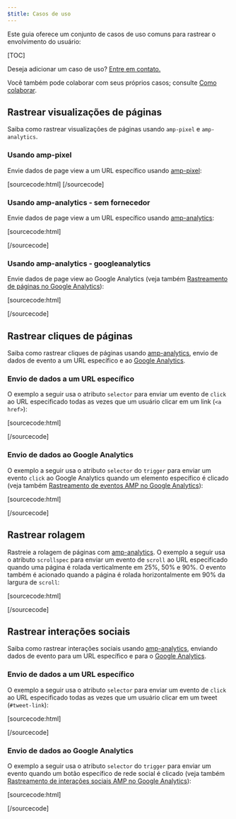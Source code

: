 ```yaml
---
$title: Casos de uso
---
```


Este guia oferece um conjunto de casos de uso comuns para rastrear o envolvimento do usuário:

[TOC]

Deseja adicionar um caso de uso? 
[Entre em contato.](https://github.com/ampproject/docs/issues/new)

Você também pode colaborar com seus próprios casos;
consulte [Como colaborar](https://www.ampproject.org/docs/support/contribute.html).

## Rastrear visualizações de páginas

Saiba como rastrear visualizações de páginas usando `amp-pixel` e `amp-analytics`. 

### Usando amp-pixel

Envie dados de page view a um URL específico usando
[amp-pixel](/docs/reference/amp-pixel.html):

[sourcecode:html]
<amp-pixel src="https://foo.com/pixel?"></amp-pixel>
[/sourcecode]

### Usando amp-analytics - sem fornecedor

Envie dados de page view a um URL específico usando
[amp-analytics](/docs/reference/extended/amp-analytics.html):

[sourcecode:html]
<amp-analytics>
<script type="application/json">
{
  "requests": {
    "pageview": "https://example.com/analytics?url=${canonicalUrl}&title=${title}&acct=${account}"
  },
  "vars": {
    "account": "ABC123"
  },
  "triggers": {
    "trackPageview": {
      "on": "visible",
      "request": "pageview"
    }
  }
}
</script>
</amp-analytics>
[/sourcecode]

### Usando amp-analytics - googleanalytics

Envie dados de page view ao Google Analytics
(veja também [Rastreamento de páginas no Google Analytics](https://developers.google.com/analytics/devguides/collection/amp-analytics/#page_tracking)): 

[sourcecode:html]
<amp-analytics type="googleanalytics" id="analytics1">
<script type="application/json">
{
  "vars": {
    "account": "UA-XXXXX-Y"  // Replace with your property ID.
  },
  "triggers": {
    "trackPageview": {  // Trigger names can be any string. trackPageview is not a required name.
      "on": "visible",
      "request": "pageview"
    }
  }
}
</script>
</amp-analytics>
[/sourcecode]

## Rastrear cliques de páginas

Saiba como rastrear cliques de páginas usando
[amp-analytics](/docs/reference/extended/amp-analytics.html),
envio de dados de evento a um URL específico e ao
[Google Analytics](https://developers.google.com/analytics/devguides/collection/amp-analytics/).

### Envio de dados a um URL específico

O exemplo a seguir usa o atributo `selector` para enviar um evento de `click`
ao URL especificado todas as vezes que um usuário clicar em um link (`<a href>`):

[sourcecode:html]
<amp-analytics>
<script type="application/json">
{
  "requests": {
    "event": "https://example.com/analytics?eid=${eventId}&elab=${eventLabel}&acct=${account}"
  },
  "vars": {
    "account": "ABC123"
  },
  "triggers": {
    "trackAnchorClicks": {
      "on": "click",
      "selector": "a",
      "request": "event",
      "vars": {
        "eventId": "42",
        "eventLabel": "clicked on a link"
      }
    }
  }
}
</script>
</amp-analytics>
[/sourcecode]

### Envio de dados ao Google Analytics

O exemplo a seguir usa o atributo `selector` do `trigger`
para enviar um evento `click` ao Google Analytics quando um elemento específico é clicado
(veja também
[Rastreamento de eventos AMP no Google Analytics](https://developers.google.com/analytics/devguides/collection/amp-analytics/#event_tracking)):

[sourcecode:html]
<amp-analytics type="googleanalytics" id="analytics3">
<script type="application/json">
{
  "vars": {
    "account": "UA-XXXXX-Y"  // Replace with your property ID.
  },
  "triggers": {
    "trackClickOnHeader" : {
      "on": "click",
      "selector": "#header",
      "request": "event",
      "vars": {
        "eventCategory": "ui-components",
        "eventAction": "header-click"
      }
    }
  }
}
</script>
</amp-analytics>
[/sourcecode]

## Rastrear rolagem

Rastreie a rolagem de páginas com [amp-analytics](/docs/reference/extended/amp-analytics.html).
O exemplo a seguir usa o atributo `scrollspec` para enviar um evento de `scroll`
ao URL especificado quando uma página é rolada verticalmente em 25%, 50% e 90%.
O evento também é acionado quando a página é rolada horizontalmente
em 90% da largura de `scroll`:

[sourcecode:html]
<amp-analytics>
<script type="application/json">
{
  "requests": {
    "event": "https://example.com/analytics?eid=${eventId}&elab=${eventLabel}&acct=${account}"
  },
  "vars": {
    "account": "ABC123"
  },
  "triggers": {
    "scrollPings": {
      "on": "scroll",
      "scrollSpec": {
        "verticalBoundaries": [25, 50, 90],
        "horizontalBoundaries": [90]
      }
    }
  }
}
</script>
</amp-analytics>
[/sourcecode]

## Rastrear interações sociais

Saiba como rastrear interações sociais usando
[amp-analytics](/docs/reference/extended/amp-analytics.html),
enviando dados de evento para um URL específico e para o
[Google Analytics](https://developers.google.com/analytics/devguides/collection/amp-analytics/).

### Envio de dados a um URL específico

O exemplo a seguir usa o atributo `selector` para enviar um evento de `click`
ao URL especificado todas as vezes que um usuário clicar em um tweet (`#tweet-link`):

[sourcecode:html]
<amp-analytics>
<script type="application/json">
{
  "requests": {
    "event": "https://example.com/analytics?eid=${eventId}&elab=${eventLabel}&acct=${account}"
  },
  "vars": {
    "account": "ABC123"
  },
  "triggers": {
    "trackClickOnTwitterLink": {
      "on": "click",
      "selector": "#tweet-link",
      "request": "event",
      "vars": {
        "eventId": "43",
        "eventLabel": "clicked on a tweet link"
      }
    }
  }
}
</script>
</amp-analytics>
[/sourcecode]

### Envio de dados ao Google Analytics

O exemplo a seguir usa o atributo `selector` do `trigger`
para enviar um evento quando um botão específico de rede social é clicado
(veja também
[Rastreamento de interações sociais AMP no Google Analytics](https://developers.google.com/analytics/devguides/collection/amp-analytics/#social_interactions)):

[sourcecode:html]
<amp-analytics type="googleanalytics" id="analytics4">
<script type="application/json">
{
  "vars": {
    "account": "UA-XXXXX-Y" // Replace with your property ID.
  },
  "triggers": {
    "trackClickOnTwitterLink" : {
      "on": "click",
      "selector": "#tweet-link",
      "request": "social",
      "vars": {
          "socialNetwork": "twitter",
          "socialAction": "tweet",
          "socialTarget": "https://www.examplepetstore.com"
      }
    }
  }
}
</script>
</amp-analytics>
[/sourcecode]
